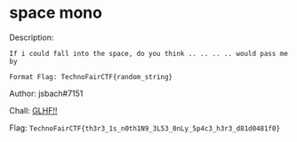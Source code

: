 # space mono

Description:
```
If i could fall into the space, do you think .. .. .. .. would pass me by

Format Flag: TechnoFairCTF{random_string}

```

Author: jsbach#7151

Chall: [GLHF!!](https://mega.nz/file/FugD0D5C#5cOLmXBgFxMW6hGojrn5BzDO4MehEmvWx60Ea9mGQHE)

Flag: `TechnoFairCTF{th3r3_1s_n0th1N9_3L53_0nLy_5p4c3_h3r3_d81d0481f0}`
